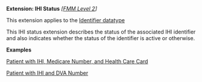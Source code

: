 **Extension: IHI Status** *[[FMM Level 2](guidance.html)]*

This extension applies to the [Identifier datatype](http://hl7.org/fhir/datatypes.html#identifier) 

This IHI status extension describes the status of the associated IHI identifier and also indicates whether the status of the identifier is active or otherwise.

**Examples**

[Patient with IHI, Medicare Number, and Health Care Card](Patient-example0.html)

[Patient with IHI and DVA Number](Patient-example1.html)